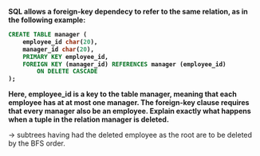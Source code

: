 <b>SQL allows a foreign-key dependecy to refer to the same relation, as in the following example:

```SQL
CREATE TABLE manager ( 
    employee_id char(20),
    manager_id char(20), 
    PRIMARY KEY employee_id,
    FOREIGN KEY (manager_id) REFERENCES manager (employee_id)
        ON DELETE CASCADE
); 
```
Here, employee_id is a key to the table manager, meaning that each employee has at at most one manager. The foreign-key clause requires that every manager also be an employee. Explain exactly what happens when a tuple in the relation manager is deleted.
</b>

-> subtrees having had the deleted employee as the root are to be deleted by the BFS order. 